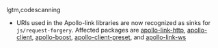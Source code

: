 lgtm,codescanning
* URIs used in the Apollo-link libraries are now recognized as sinks for `js/request-forgery`.
  Affected packages are
    [apollo-link-http](https://www.npmjs.com/package/apollo-link-http),
    [apollo-client](https://www.npmjs.com/package/apollo-client),
    [apollo-boost](https://www.npmjs.com/package/apollo-boost),
    [apollo-client-preset](https://www.npmjs.com/package/apollo-client-preset), and
    [apollo-link-ws](https://www.npmjs.com/package/apollo-link-ws)
